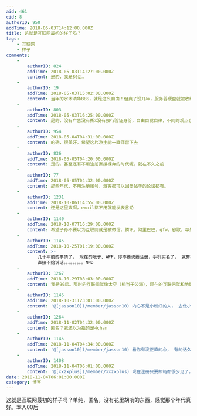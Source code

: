 ```yaml
---
aid: 461
cid: 8
authorID: 950
addTime: 2018-05-03T14:12:00.000Z
title: 这就是互联网最初的样子吗？
tags:
    - 互联网
    - 样子
comments:
    -
        authorID: 824
        addTime: 2018-05-03T14:27:00.000Z
        content: 是的，我是80后。
    -
        authorID: 19
        addTime: 2018-05-03T15:02:00.000Z
        content: 当年的水木清华BBS，就是这么自由！但爽了没几年，服务器硬盘就被收缴了。。。
    -
        authorID: 803
        addTime: 2018-05-03T16:25:00.000Z
        content: 是的，没有广告没有撕x没有强行验证身份，自由自觉自律，不同的观点也可以理性友好交流。这里90后，我最开始认识的互联网就是这样的。
    -
        authorID: 954
        addTime: 2018-05-04T04:31:00.000Z
        content: 的确，很美好。希望这片净土能一直保留下去
    -
        authorID: 836
        addTime: 2018-05-05T04:20:00.000Z
        content: 是的。甚至还有不用注册直接裸奔的时代呢，就在不久之前
    -
        authorID: 77
        addTime: 2018-05-05T04:32:00.000Z
        content: 那些年代，不用注册账号，游客都可以回复帖子的论坛都有。
    -
        authorID: 1231
        addTime: 2018-10-06T14:55:00.000Z
        content: 还是这里爽啊，email都不用就能发表言论
    -
        authorID: 1140
        addTime: 2018-10-07T16:29:00.000Z
        content: 希望子孙不要以为互联网就是被微信，腾讯，阿里巴巴，gfw，谷歌，苹果，微软圈起来的地方
    -
        authorID: 1145
        addTime: 2018-10-25T01:19:00.000Z
        content: >-
            几十年前的事情了， 现在的坛子、APP，你不要说要注册，手机实名了， 就算我注册了， 某些敏感的帖子，评论都不给我评论，
            直接不给说话。。。。。。。。。NND
    -
        authorID: 1267
        addTime: 2018-10-29T08:03:00.000Z
        content: 我是90后。那时的互联网就像太空（相当于公海），现在的互联网就和地球社会差不多。
    -
        authorID: 1145
        addTime: 2018-10-31T23:01:00.000Z
        content: '@[jasson10](/member/jasson10) 内心不是小粉红的人， 去做小粉红， 会痛苦的要死的'
    -
        authorID: 1264
        addTime: 2018-11-02T04:32:00.000Z
        content: 匿名？我还以为指的是4chan
    -
        authorID: 1145
        addTime: 2018-11-04T04:34:00.000Z
        content: '@[jasson10](/member/jasson10) 看你有没正直的心， 有的话久而久之就会精神分裂。'
    -
        authorID: 1408
        addTime: 2018-11-04T06:01:00.000Z
        content: '@[xxzxplus](/member/xxzxplus) 现在注册只要邮箱都很少见了。'
date: 2018-11-04T06:01:00.000Z
category: 博客
---
```


这就是互联网最初的样子吗？单纯，匿名，没有花里胡哨的东西，感觉那个年代真好。本人00后
